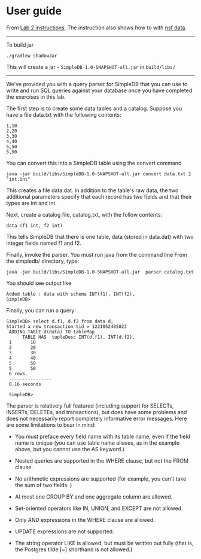 # User guide
From [Lab 2 instructions](instructions/lab2/MIT6_830F10_lab2.pdf). The instruction also shows how to with [nsf data](instructions/lab2/nsf_data.tar.gz).

-----------
To build jar

```
./gradlew shadowJar
```
This will create a jar - `SimpleDB-1.0-SNAPSHOT-all.jar` in `build/libs/`

--------
We've provided you with a query parser for SimpleDB that you can use to write and run SQL queries against your database once you have completed the exercises in this lab. 

The first step is to create some data tables and a catalog. Suppose you have a file data.txt with the following contents: 

```
1,10
2,20
3,30
4,40
5,50
5,50
```

You can convert this into a SimpleDB table using the convert command

```
java -jar build/libs/SimpleDB-1.0-SNAPSHOT-all.jar convert data.txt 2 "int,int"
```


This creates a file data.dat. In addition to the table's raw data, the two additional parameters specify that each record has two fields and that their types are int and int. 

Next, create a catalog file, catalog.txt, with the follow contents: 

```
data (f1 int, f2 int)
```

This tells SimpleDB that there is one table, data (stored in data.dat) with two integer fields named f1 and f2. 

Finally, invoke the parser. You must run java from the command line  From the simpledb/ directory, type: 

```
java -jar build/libs/SimpleDB-1.0-SNAPSHOT-all.jar  parser catalog.txt
```

You should see output like

```
Added table : data with schema INT(f1), INT(f2),
SimpleDB> 
```

Finally, you can run a query: 

```
SimpleDB> select d.f1, d.f2 from data d;
Started a new transaction tid = 1221852405823
 ADDING TABLE d(data) TO tableMap
      TABLE HAS  tupleDesc INT(d.f1), INT(d.f2),
 1       10
 2       20
 3       30
 4       40
 5       50
 5       50 
 6 rows.
 ----------------
 0.16 seconds

 SimpleDB>

 ```

 The parser is relatively full featured (including support for SELECTs, INSERTs, DELETEs, and transactions), but does have some problems and does not necessarily report completely informative error messages. Here are some limitations to bear in mind: 

 - You must preface every field name with its table name, even if the field name is unique (you can use table name aliases, as in the example above, but you cannot use the AS keyword.)

 - Nested queries are supported in the WHERE clause, but not the FROM clause. 
 - No arithmetic expressions are supported (for example, you can't take the sum of two fields. )
 - At most one GROUP BY and one aggregate column are allowed. 
 - Set-oriented operators like IN, UNION, and EXCEPT are not allowed.
 - Only AND expressions in the WHERE clause are allowed.
 - UPDATE expressions are not supported. 
 - The string operator LIKE is allowed, but must be written out fully (that is, the Postgres tilde [~] shorthand is not allowed.)   



